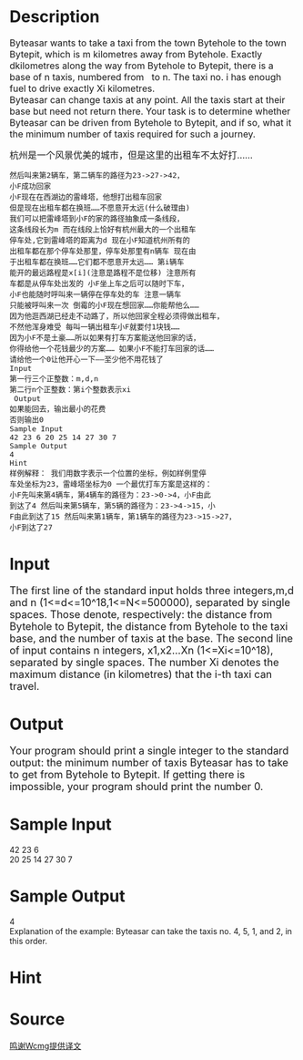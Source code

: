
# Description

<div class="content"><p><span style="font-size: medium">Byteasar wants to take a taxi from the town Bytehole to the town Bytepit, which is m kilometres away from Bytehole. Exactly dkilometres along the way from Bytehole to Bytepit, there is a base of n taxis, numbered from   to n. The taxi no. i has enough fuel to drive exactly Xi kilometres.<br/>
Byteasar can change taxis at any point. All the taxis start at their base but need not return there. Your task is to determine whether Byteasar can be driven from Bytehole to Bytepit, and if so, what it the minimum number of taxis required for such a journey.<br/>
</span></p>
<p><span style="font-size: medium"><span>杭州是一个风景优美的城市，但是这里的出租车不太好打……</span></span></p>
<pre><span style="font-size: medium">然后叫来第2辆车，第二辆车的路径为23-&gt;27-&gt;42，
小F成功回家<br/>小F现在在西湖边的雷峰塔，他想打出租车回家 
但是现在出租车都在换班……不愿意开太远(什么破理由) 
我们可以把雷峰塔到小F的家的路径抽象成一条线段，
这条线段长为m 而在线段上恰好有杭州最大的一个出租车
停车处,它到雷峰塔的距离为d 现在小F知道杭州所有的
出租车都在那个停车处那里，停车处那里有n辆车 现在由
于出租车都在换班……它们都不愿意开太远…… 第i辆车
能开的最远路程是x[i](注意是路程不是位移) 注意所有
车都是从停车处出发的 小F坐上车之后可以随时下车，
小F也能随时呼叫来一辆停在停车处的车 注意一辆车
只能被呼叫来一次 倒霉的小F现在想回家……你能帮他么…… 
因为他逛西湖已经走不动路了，所以他回家全程必须得做出租车，
不然他浑身难受 每叫一辆出租车小F就要付1块钱…… 
因为小F不是土豪……所以如果有打车方案能送他回家的话，
你得给他一个花钱最少的方案…… 如果小F不能打车回家的话……
请给他一个0让他开心一下——至少他不用花钱了 
Input 
第一行三个正整数：m,d,n 
第二行n个正整数：第i个整数表示xi
 Output 
如果能回去，输出最小的花费 
否则输出0 
Sample Input 
42 23 6 20 25 14 27 30 7 
Sample Output 
4 
Hint 
样例解释： 我们用数字表示一个位置的坐标，例如样例里停
车处坐标为23，雷峰塔坐标为0 一个最优打车方案是这样的： 
小F先叫来第4辆车，第4辆车的路径为：23-&gt;0-&gt;4，小F由此
到达了4 然后叫来第5辆车，第5辆的路径为：23-&gt;4-&gt;15，小
F由此到达了15 然后叫来第1辆车，第1辆车的路径为23-&gt;15-&gt;27，
小F到达了27 </span></pre>
<p></p></div>

# Input

<div class="content"><p><font size="4">The first line of the standard input holds three integers,m,d and n (1&lt;=d&lt;=10^18,1&lt;=N&lt;=500000), separated by single spaces. Those denote, respectively: the distance from Bytehole to Bytepit, the distance from Bytehole to the taxi base, and the number of taxis at the base. The second line of input contains n integers, x1,x2…Xn (1&lt;=Xi&lt;=10^18), separated by single spaces. The number Xi denotes the maximum distance (in kilometres) that the i-th taxi can travel.<br/>
</font></p></div>

# Output

<div class="content"><p><font size="4">Your program should print a single integer to the standard output: the minimum number of taxis Byteasar has to take to get from Bytehole to Bytepit. If getting there is impossible, your program should print the number 0.<br/>
</font></p></div>

# Sample Input

<div class="content"><span class="sampledata">42 23 6<br/>
20 25 14 27 30 7<br/>
</span></div>

# Sample Output

<div class="content"><span class="sampledata">4<br/>
Explanation of the example: Byteasar can take the taxis no. 4, 5, 1, and 2, in this order.</span></div>

# Hint

<div class="content"><p></p></div>

# Source

<div class="content"><p><a href="problemset.php?search=鸣谢Wcmg提供译文">鸣谢Wcmg提供译文</a></p></div>

